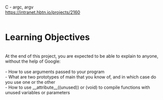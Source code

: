 C - argc, argv<br>
https://intranet.hbtn.io/projects/2160<br>
<br>
# Learning Objectives<br>
<br>
At the end of this project, you are expected to be able to explain to anyone, without the help of Google:<br>
<br>
- How to use arguments passed to your program<br>
- What are two prototypes of main that you know of, and in which case do you use one or the other<br>
- How to use __attribute__((unused)) or (void) to compile functions with unused variables or parameters<br>
<br>
